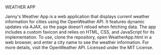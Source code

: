 WEATHER APP

Janny's Weather App is a web application that displays current weather information for cities using the OpenWeather API. It features dynamic updates via AJAX, so the page doesn’t reload when fetching data. The app includes a custom favicon and relies on HTML, CSS, and JavaScript for its implementation. To use, clone the repository, open WeatherApp.html in a web browser, and enter a city name to see the weather information. For more details, visit the OpenWeather API. Licensed under the MIT License.